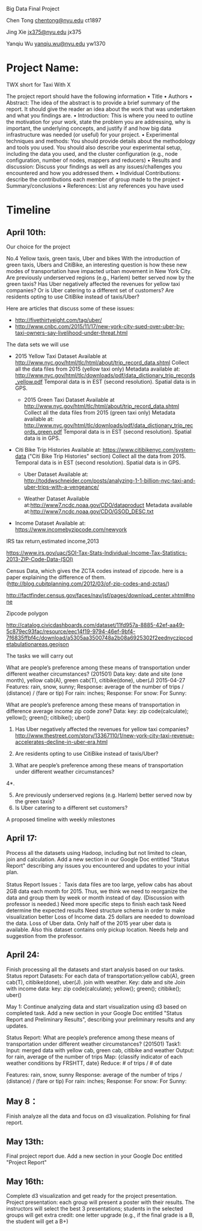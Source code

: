 Big Data Final Project

Chen Tong
chentong@nyu.edu
ct1897

Jing Xie
jx375@nyu.edu
jx375

Yanqiu Wu
yanqiu.wu@nyu.edu
yw1370

# Project Name:
TWX short for Taxi With X
 
The project report should have the following information
• Title
• Authors
• Abstract: The idea of the abstract is to provide a brief summary of
the report. It should give the reader an idea about the work that was undertaken
and what you findings are. 
• Introduction: This is where you need to outline the motivation for
your work, state the problem you are addressing, why is important, the underlying concepts, and justify if and how big data infrastructure was needed (or useful) for your project.
• Experimental techniques and methods: You should provide details about the methodology and  tools you used. You should also describe your experimental setup, including the data you used,
and the cluster configuration (e.g., node configuration, number of nodes, mappers and reducers)
• Results and discussion: Discuss your findings as well as any issues/challenges
you encountered and how you addressed them.
• Individual Contributions: describe the contributions each member of group made to the project
• Summary/conclusions
• References: List any references you have used

# Timeline

## April 10th:
Our choice for the project

No.4	Yellow taxis, green taxis, Uber and bikes
With the introduction of green taxis, Ubers and CitiBike, an interesting question is how these new modes of transportation have impacted urban movement in New York City.
Are previously underserved regions (e.g., Harlem) better served now by the green taxis?  Has Uber negatively affected the revenues for yellow taxi companies? Or is Uber catering to a different set of customers?
Are residents opting to use CitiBike instead of taxis/Uber?

Here are articles that discuss some of these issues:
- http://fivethirtyeight.com/tag/uber/
- http://www.cnbc.com/2015/11/17/new-york-city-sued-over-uber-by-taxi-owners-say-livelihood-under-threat.html

The data sets we will use

- 2015 Yellow Taxi Dataset
  	Available at http://www.nyc.gov/html/tlc/html/about/trip_record_data.shtml
 	Collect all the data files from 2015 (yellow taxi only)
Metadata available at: http://www.nyc.gov/html/tlc/downloads/pdf/data_dictionary_trip_records_yellow.pdf
  	Temporal data is in EST (second resolution).
  	Spatial data is in GPS.

	- 2015 Green Taxi Dataset
	Available at http://www.nyc.gov/html/tlc/html/about/trip_record_data.shtml
	Collect all the data files from 2015 (green taxi only)
Metadata available at: http://www.nyc.gov/html/tlc/downloads/pdf/data_dictionary_trip_records_green.pdf
  	Temporal data is in EST (second resolution).
  	Spatial data is in GPS.
- Citi Bike Trip Histories
  	Available at: https://www.citibikenyc.com/system-data ("Citi Bike Trip Histories" section)
  	Collect all the data from 2015.
  	Temporal data is in EST (second resolution).
 	Spatial data is in GPS.

	- Uber Dataset
Available at:	http://toddwschneider.com/posts/analyzing-1-1-billion-nyc-taxi-and-uber-trips-with-a-vengeance/

 	- Weather Dataset
  Available at:http://www7.ncdc.noaa.gov/CDO/dataproduct
  Metadata available at:http://www7.ncdc.noaa.gov/CDO/GSOD_DESC.txt

- Income Dataset
	   Available at: https://www.incomebyzipcode.com/newyork

IRS tax return,estimated income,2013

https://www.irs.gov/uac/SOI-Tax-Stats-Individual-Income-Tax-Statistics-2013-ZIP-Code-Data-(SOI)

Census Data, which gives the ZCTA codes instead of zipcode. 
here is a paper explaining the difference of them.(http://blog.cubitplanning.com/2012/03/of-zip-codes-and-zctas/)

http://factfinder.census.gov/faces/nav/jsf/pages/download_center.xhtml#none

Zipcode polygon 

http://catalog.civicdashboards.com/dataset/11fd957a-8885-42ef-aa49-5c879ec93fac/resource/eec14f19-9794-46ef-9bf4-7f6835ffbf4c/download/a5305aa3500748a2b08a6925302f2eednyczipcodetabulationareas.geojson


The tasks we will carry out

What are people’s preference among these means of transportation under different weather circumstances? (201501)
Data key: date and site (one month),  yellow cab(A), green cab(T), citibike(done), uber(J)
2015-04-27
Features: rain, snow, sunny; Response: average of the number of trips / (distance) / (fare or tip) 
For rain: inches; Response: 
For snow:
For Sunny:




What are people’s preference among these means of transportation in difference average income zip code zone?
Data: key: zip code(calculate); yellow(); green(); citibike(); uber()


1. Has Uber negatively affected the revenues for yellow taxi companies?
http://www.thestreet.com/story/13367110/1/new-york-city-taxi-revenue-accelerates-decline-in-uber-era.html

2. Are residents opting to use CitiBike instead of taxis/Uber?

3. What are people’s preference among these means of transportation under different weather circumstances?

4*.

5. Are previously underserved regions (e.g. Harlem) better served now by the green taxis?
6. Is Uber catering to a different set customers?

A proposed timeline with weekly milestones

## April 17: 
Process all the datasets using Hadoop, including but not limited to clean, join and     calculation. 
Add a new section in our Google Doc entitled "Status Report" describing any issues you encountered and updates to your initial plan. 


Status Report
Issues：
Taxis data files are too large, yellow cabs has about 2GB data each month for 2015. Thus, we think we need to reorganize the data and group them by week or month instead of day. (Discussion with professor is needed.)
Need more specific steps to finish each task
Need determine the expected results
Need structure schema in order to make visualization better 
Loss of Income data. 25 dollars are needed to download the data. 
Loss of Uber data. Only half of the 2015 year uber data is available. Also this dataset contains only pickup location. Needs help and suggestion from the professor.


## April 24: 
Finish processing all the datasets and start analysis based on our tasks.
Status report
Datasets:
For each data of transportation:yellow cab(A), green cab(T), citibike(done), uber(J). join with weather. Key: date and site
Join with income data: key: zip code(calculate); yellow(); green(); citibike(); uber()

May 1: 
Continue analyzing data and start visualization using d3 based on completed task.  Add a new section in your Google Doc entitled "Status Report and Preliminary Results", describing your preliminary results and any updates. 

Status Report:
What are people’s preference among these means of transportation under different weather circumstances? (201501)
Task1: 
Input: merged data with yellow cab, green cab, citibike and weather
Output:  for rain, average of the number of trips
Map: {classify indicator of each weather conditions by FRSHTT, date}
Reduce: # of trips / # of date

Features: rain, snow, sunny Response: average of the number of trips / (distance) / (fare or tip) 
For rain: inches; Response: 
For snow:
For Sunny:


## May 8：
Finish analyze all the data and focus on d3 visualization.
Polishing for final report. 

## May 13th: 
Final project report due. Add a new section in your Google Doc entitled "Project Report"

## May 16th: 
Complete d3 visualization and get ready for the project presentation. Project presentation: each group will present a poster with their results. The instructors will select the best 3 presentations; students in the selected groups will get extra credit: one letter upgrade (e.g., if the final grade is a B, the student will get a B+)
